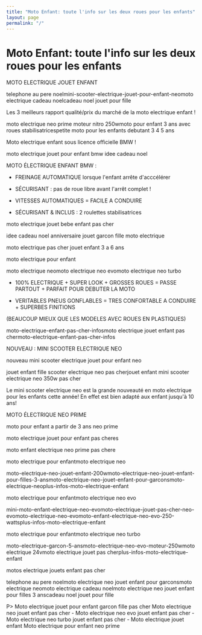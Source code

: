 ```yaml
---
title: "Moto Enfant: toute l'info sur les deux roues pour les enfants"
layout: page
permalink: "/"
---
```

# Moto Enfant: toute l'info sur les deux roues pour les enfants

MOTO ELECTRIQUE JOUET ENFANT

telephone au pere noelmini-scooter-electrique-jouet-pour-enfant-neomoto electrique cadeau noelcadeau noel jouet pour fille

Les 3 meilleurs rapport qualité/prix du marché de la moto electrique enfant !

moto electrique neo prime moteur nitro 250wmoto pour enfant 3 ans avec roues stabilisatricespetite moto pour les enfants debutant 3 4 5 ans

Moto electrique enfant sous licence officielle BMW !

moto electrique jouet pour enfant bmw idee cadeau noel

MOTO ÉLECTRIQUE ENFANT BMW :

- FREINAGE AUTOMATIQUE lorsque l'enfant arrête d'acccélérer

- SÉCURISANT : pas de roue libre avant l'arrêt complet !

- VITESSES AUTOMATIQUES = FACILE A CONDUIRE

- SÉCURISANT & INCLUS : 2 roulettes stabilisatrices

moto electrique jouet bebe enfant pas cher

idee cadeau noel anniversaire jouet garcon fille moto electrique

moto electrique pas cher jouet enfant 3 a 6 ans

moto electrique pour enfant

moto electrique neomoto electrique neo evomoto electrique neo turbo

+ 100% ELECTRIQUE + SUPER LOOK + GROSSES ROUES = PASSE PARTOUT + PARFAIT POUR DEBUTER LA MOTO

+ VERITABLES PNEUS GONFLABLES = TRES CONFORTABLE A CONDUIRE + SUPERBES FINITIONS

(BEAUCOUP MIEUX QUE LES MODELES AVEC ROUES EN PLASTIQUES)

moto-electrique-enfant-pas-cher-infosmoto electrique jouet enfant pas chermoto-electrique-enfant-pas-cher-infos

NOUVEAU : MINI SCOOTER ELECTRIQUE NEO

nouveau mini scooter electrique jouet pour enfant neo

jouet enfant fille scooter electrique neo pas cherjouet enfant mini scooter electrique neo 350w pas cher

Le mini scooter electrique neo est la grande nouveauté en moto electrique pour les enfants cette année! En effet est bien adapté aux enfant jusqu'à 10 ans!

MOTO ÉLECTRIQUE NEO PRIME

moto pour enfant a partir de 3 ans neo prime

moto electrique jouet pour enfant pas cheres

moto enfant electrique neo prime pas chere

moto electrique pour enfantmoto electrique neo

moto-electrique-neo-jouet-enfant-200wmoto-electrique-neo-jouet-enfant-pour-filles-3-ansmoto-electrique-neo-jouet-enfant-pour-garconsmoto-electrique-neoplus-infos-moto-electrique-enfant

moto electrique pour enfantmoto electrique neo evo

mini-moto-enfant-electrique-neo-evomoto-electrique-jouet-pas-cher-neo-evomoto-electrique-neo-evomoto-enfant-electrique-neo-evo-250-wattsplus-infos-moto-electrique-enfant

moto electrique pour enfantmoto electrique neo turbo

moto-electrique-garcon-5-ansmoto-electrique-neo-evo-moteur-250wmoto electrique 24vmoto electrique jouet pas cherplus-infos-moto-electrique-enfant

motos electrique jouets enfant pas cher

telephone au pere noelmoto electrique neo jouet enfant pour garconsmoto electrique neomoto electrique cadeau noelmoto electrique neo jouet enfant pour filles 3 anscadeau noel jouet pour fille

P>
Moto electrique jouet pour enfant garcon fille pas cher
Moto electrique neo jouet enfant pas cher - Moto electrique neo evo jouet enfant pas cher - Moto electrique neo turbo jouet enfant pas cher -
Moto electrique jouet enfant
Moto electrique pour enfant neo prime
